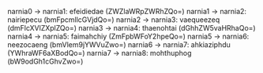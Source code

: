 narnia0 → narnia1: efeidiedae (ZWZlaWRpZWRhZQo=)
narnia1 → narnia2: nairiepecu (bmFpcmllcGVjdQo=)
narnia2 → narnia3: vaequeezeq (dmFlcXVlZXplZQo=)
narnia3 → narnia4: thaenohtai (dGhhZW5vaHRhaQo=)
narnia4 → narnia5: faimahchiy (ZmFpbWFoY2hpeQo=)
narnia5 → narnia6: neezocaeng (bmVlem9jYWVuZwo=)
narnia6 → narnia7: ahkiaziphdu (YWhraWF6aXBodQo=)
narnia7 → narnia8: mohthuphog (bW9odGh1cGhvZwo=)
